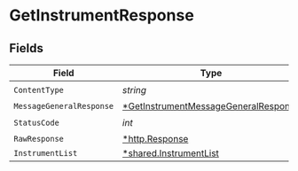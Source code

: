 # GetInstrumentResponse


## Fields

| Field                                                                                                  | Type                                                                                                   | Required                                                                                               | Description                                                                                            |
| ------------------------------------------------------------------------------------------------------ | ------------------------------------------------------------------------------------------------------ | ------------------------------------------------------------------------------------------------------ | ------------------------------------------------------------------------------------------------------ |
| `ContentType`                                                                                          | *string*                                                                                               | :heavy_check_mark:                                                                                     | N/A                                                                                                    |
| `MessageGeneralResponse`                                                                               | [*GetInstrumentMessageGeneralResponse](../../models/operations/getinstrumentmessagegeneralresponse.md) | :heavy_minus_sign:                                                                                     | OK                                                                                                     |
| `StatusCode`                                                                                           | *int*                                                                                                  | :heavy_check_mark:                                                                                     | N/A                                                                                                    |
| `RawResponse`                                                                                          | [*http.Response](https://pkg.go.dev/net/http#Response)                                                 | :heavy_minus_sign:                                                                                     | N/A                                                                                                    |
| `InstrumentList`                                                                                       | [*shared.InstrumentList](../../models/shared/instrumentlist.md)                                        | :heavy_minus_sign:                                                                                     | OK                                                                                                     |